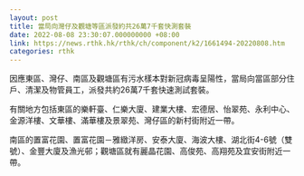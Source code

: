 ```yaml
---
layout: post
title: 當局向灣仔及觀塘等區派發約共26萬7千套快測套裝
date: 2022-08-08 23:30:07.000000000 +08:00
link: https://news.rthk.hk/rthk/ch/component/k2/1661494-20220808.htm
categories: rthk
---
```


因應東區、灣仔、南區及觀塘區有污水樣本對新冠病毒呈陽性，當局向當區部分住戶、清潔及物管員工，派發共約26萬7千套快速測試套裝。

有關地方包括東區的樂軒臺、仁樂大廈、建業大樓、宏德居、怡翠苑、永利中心、金源洋樓、文華樓、滿華樓及景翠苑、灣仔區的新村街附近一帶。

南區的置富花園、置富花園－雅緻洋房、安泰大廈、海波大樓、湖北街4-6號（雙號）、金豐大廈及漁光邨；觀塘區就有麗晶花園、高俊苑、高翔苑及宜安街附近一帶。
